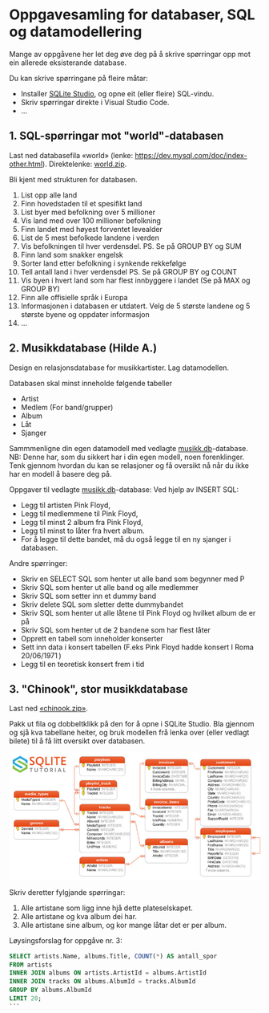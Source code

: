 # Oppgavesamling for databaser, SQL og datamodellering
Mange av oppgåvene her let deg øve deg på å skrive spørringar opp mot ein allerede eksisterande database. 

Du kan skrive spørringane på fleire måtar:
- Installer [SQLite Studio](https://sqlitestudio.pl/), og opne eit (eller fleire) SQL-vindu.
- Skriv spørringar direkte i Visual Studio Code.
- ...

## 1. SQL-spørringar mot "world"-databasen
Last ned databasefila «world» (lenke: https://dev.mysql.com/doc/index-other.html). Direktelenke: [world.zip](https://downloads.mysql.com/docs/world-db.zip).

Bli kjent med strukturen for databasen.

1.	List opp alle land 
2.	Finn hovedstaden til et spesifikt land
3.	List byer med befolkning over 5 millioner
4.	Vis land med over 100 millioner befolkning
5.	Finn landet med høyest forventet levealder
6.	List de 5 mest befolkede landene i verden
7.	Vis befolkningen til hver verdensdel. PS. Se på GROUP BY og SUM
8.	Finn land som snakker engelsk
9.	Sorter land etter befolkning i synkende rekkefølge
10.	Tell antall land i hver verdensdel PS. Se på GROUP BY og COUNT
11.	Vis byen i hvert land som har flest innbyggere i landet (Se på MAX og GROUP BY)
12.	Finn alle offisielle språk i Europa
13.	Informasjonen i databasen er utdatert. Velg  de 5 største landene og 5 største byene og oppdater informasjon
14.	…

## 2. Musikkdatabase (Hilde A.)
Design en relasjonsdatabase for musikkartister. Lag datamodellen.

Databasen skal minst inneholde følgende tabeller 
- Artist 
- Medlem (For band/grupper) 
- Album 
- Låt 
- Sjanger 

Sammmenligne din egen datamodell med vedlagte [musikk.db](/databaser/musikk-hilde/musikk.db)-database. NB: Denne har, som du sikkert har i din egen modell, noen forenklinger. 
Tenk gjennom hvordan du kan se relasjoner og få oversikt nå når du ikke har en modell å basere deg på.

Oppgaver til vedlagte [musikk.db](/databaser/musikk-hilde/musikk.db)-database:
Ved hjelp av INSERT SQL:  
- Legg til artisten Pink Floyd,  
- Legg til medlemmene til Pink Floyd,  
- Legg til minst 2 album fra Pink Floyd,  
- Legg til minst to låter fra hvert album.   
- For å legge til dette bandet, må du også legge til en ny sjanger i databasen. 

Andre spørringer:
- Skriv en SELECT SQL som henter ut alle band som begynner med P
- Skriv SQL som henter ut alle band og alle medlemmer 
- Skriv SQL som setter inn et dummy band 
- Skriv delete SQL som sletter dette dummybandet 
- Skriv SQL som henter ut alle låtene til Pink Floyd og hvilket album de er på 
- Skriv SQL som henter ut de 2 bandene som har flest låter 
- Opprett en tabell som inneholder konserter  
- Sett inn data i konsert tabellen (F.eks Pink Floyd hadde konsert I Roma 20/06/1971 )   
- Legg til en teoretisk konsert frem i tid

## 3. "Chinook", stor musikkdatabase
Last ned [«chinook.zip»](https://www.sqlitetutorial.net/sqlite-sample-database/).

Pakk ut fila og dobbeltklikk på den for å opne i SQLite Studio. Bla gjennom og sjå kva tabellane heiter, og bruk modellen frå lenka over (eller vedlagt bilete) til å få litt oversikt over databasen.

![Chinook datamodell](./bilder/sqlite-sample-database-color-chinook.jpg)

Skriv deretter fylgjande spørringar:
1. Alle artistane som ligg inne hjå dette plateselskapet.
2. Alle artistane og kva album dei har.
3. Alle artistane sine album, og kor mange låtar det er per album.

Løysingsforslag for oppgåve nr. 3:

````sql
SELECT artists.Name, albums.Title, COUNT(*) AS antall_spor
FROM artists
INNER JOIN albums ON artists.ArtistId = albums.ArtistId
INNER JOIN tracks ON albums.AlbumId = tracks.AlbumId
GROUP BY albums.AlbumId
LIMIT 20; 
```